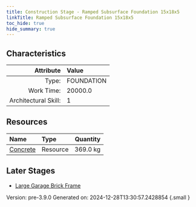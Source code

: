 ```yaml
---
title: Construction Stage - Ramped Subsurface Foundation 15x18x5
linkTitle: Ramped Subsurface Foundation 15x18x5
toc_hide: true
hide_summary: true
---
```


## Characteristics

| Attribute      | Value |
|--------:|:------|
|Type:|FOUNDATION|
|Work Time:|20000.0|
|Architectural Skill:|1|

## Resources

| Name | Type | Quantity |
|:-----|:-----|-----:|
|[Concrete](/docs/definitions/resource/concrete)|Resource|369.0 kg|

## Later Stages
- [Large Garage Brick Frame](/docs/definitions/construction/large-garage-brick-frame)


Version: pre-3.9.0 Generated on: 2024-12-28T13:30:57.2428854
{.small }